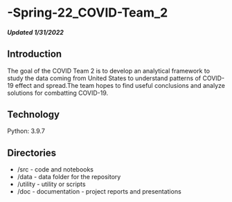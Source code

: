 # -Spring-22_COVID-Team_2 
#### *Updated 1/31/2022*
## Introduction
The goal of the COVID Team 2 is to develop an analytical framework to study the data coming from United States to understand patterns of COVID-19 effect and spread.The team hopes to find useful conclusions and analyze solutions for combatting COVID-19.
## Technology
Python: 3.9.7
## Directories
- /src - code and notebooks
- /data - data folder for the repository
- /utility - utility or scripts
- /doc - documentation - project reports and presentations

